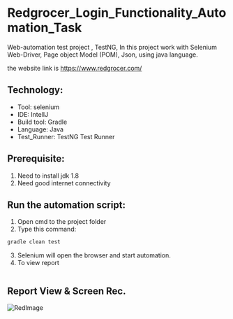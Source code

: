 # Redgrocer_Login_Functionality_Automation_Task
Web-automation test project , TestNG, In this project work with Selenium Web-Driver, Page object Model (POM), Json,
 using java language.

the website link is https://www.redgrocer.com/


## Technology:
- Tool: selenium
- IDE: IntelIJ
- Build tool: Gradle
- Language: Java
- Test_Runner: TestNG Test Runner

## Prerequisite:
1. Need to install jdk 1.8
2. Need good internet connectivity

## Run the automation script:
1. Open cmd to the project folder
2. Type this command:

```sh
gradle clean test
```
3. Selenium will open the browser and start automation.
4. To view report
```sh
```
## Report View & Screen Rec.
![RedImage](https://user-images.githubusercontent.com/93866513/172069588-e9041a0b-77e8-42bf-a57a-63453dba0633.jpg)


